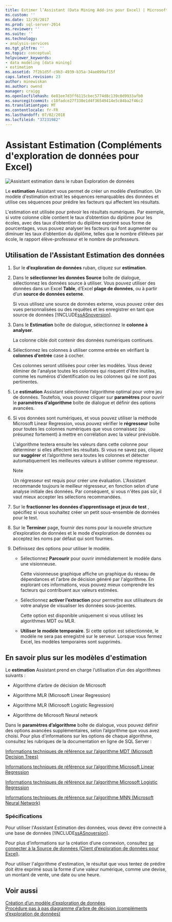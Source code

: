 ```yaml
---
title: Estimer l’Assistant (Data Mining Add-ins pour Excel) | Microsoft Docs
ms.custom: ''
ms.date: 12/29/2017
ms.prod: sql-server-2014
ms.reviewer: ''
ms.suite: ''
ms.technology:
- analysis-services
ms.tgt_pltfrm: ''
ms.topic: conceptual
helpviewer_keywords:
- data modeling [data mining]
- estimation
ms.assetid: 7f2b1d5f-c9b3-4939-b35a-34ae099af15f
caps.latest.revision: 23
author: minewiskan
ms.author: owend
manager: craigg
ms.openlocfilehash: 6e81ee7d3ff6115cbec5774d8c139c0d9933afb0
ms.sourcegitcommit: c18fadce27f330e1d4f36549414e5c84ba2f46c2
ms.translationtype: MT
ms.contentlocale: fr-FR
ms.lasthandoff: 07/02/2018
ms.locfileid: "37231982"
---
```

# <a name="estimate-wizard-data-mining-add-ins-for-excel"></a>Assistant Estimation (Compléments d'exploration de données pour Excel)
  ![Assistant estimation dans le ruban Exploration de données](media/dmc-estimate.gif "Assistant estimation dans le ruban Exploration de données")  
  
 Le **estimation** Assistant vous permet de créer un modèle d’estimation. Un modèle d'estimation extrait les séquences remarquables des données et utilise ces séquences pour prédire les facteurs qui affectent les résultats.  
  
 L'estimation est utilisée pour prévoir les résultats numériques. Par exemple, si votre colonne cible contient le taux d’obtention du diplôme pour les écoles, avec des taux d’obtention du diplôme exprimé sous forme de pourcentages, vous pouvez analyser les facteurs qui font augmenter ou diminuer les taux d’obtention du diplôme, telles que le nombre d’élèves par école, le rapport élève-professeur et le nombre de professeurs.  
  
## <a name="using-the-estimate-data-wizard"></a>Utilisation de l'Assistant Estimation des données  
  
1.  Sur le **d’exploration de données** ruban, cliquez sur **estimation**.  
  
2.  Dans le **sélectionner les données Source** boîte de dialogue, sélectionnez les données source à utiliser. Vous pouvez utiliser des données dans un Excel **Table**, d’Excel **plage de données**, ou à partir d’un **source de données externe**.  
  
     Si vous utilisez une source de données externe, vous pouvez créer des vues personnalisées ou des requêtes et les enregistrer en tant que source de données [!INCLUDE[ssASnoversion](../includes/ssasnoversion-md.md)].  
  
3.  Dans le **Estimation** boîte de dialogue, sélectionnez le **colonne à analyser**.  
  
     La colonne cible doit contenir des données numériques continues.  
  
4.  Sélectionnez les colonnes à utiliser comme entrée en vérifiant la **colonnes d’entrée** case à cocher.  
  
     Ces colonnes seront utilisées pour créer les modèles. Vous devez éliminer de l'analyse toutes les colonnes qui risquent d'être inutiles, comme les numéros d'identification ou les colonnes qui ne sont pas pertinentes.  
  
5.  Le **estimation** Assistant sélectionne l’algorithme optimal pour votre jeu de données. Toutefois, vous pouvez cliquer sur **paramètres** pour ouvrir le **paramètres d’algorithme** boîte de dialogue et définir des options avancées.  
  
6.  Si vos données sont numériques, et vous pouvez utiliser la méthode Microsoft Linear Regression, vous pouvez vérifier le **régresseur** boîte pour toutes les colonnes numériques que vous connaissez (ou présumez fortement) à mettre en corrélation avec la valeur prévisible.  
  
     L'algorithme testera ensuite les valeurs dans cette colonne pour déterminer si elles affectent les résultats. Si vous ne savez pas, cliquez sur **suggérer** et l’algorithme sera toutes les colonnes et détecter automatiquement les meilleures valeurs à utiliser comme régresseur.  
  
    > [!NOTE]  
    >  Un régresseur est requis pour créer une évaluation. L'Assistant recommande toujours le meilleur régresseur, en fonction selon d'une analyse initiale des données. Par conséquent, si vous n'êtes pas sûr, il vaut mieux accepter les sélections recommandées.  
  
7.  Sur le **fractionner les données d’apprentissage et jeux de test** , spécifiez si vous souhaitez créer un petit sous-ensemble de données pour le test.  
  
8.  Sur le **Terminer** page, fournir des noms pour la nouvelle structure d’exploration de données et le mode d’exploration de données ou acceptez les noms par défaut qui sont fournies.  
  
9. Définissez des options pour utiliser le modèle.  
  
    -   Sélectionnez **Parcourir** pour ouvrir immédiatement le modèle dans une visionneuse.  
  
         Cette visionneuse graphique affiche un graphique du réseau de dépendances et l'arbre de décision généré par l'algorithme. En explorant ces informations, vous pouvez mieux comprendre les facteurs qui contribuent aux valeurs estimées.  
  
    -   Sélectionnez **activer l’extraction** pour permettre aux utilisateurs de votre analyse de visualiser les données sous-jacentes.  
  
         Cette option est disponible uniquement si vous utilisez les algorithmes MDT ou MLR.  
  
    -   **Utiliser le modèle temporaire**. Si cette option est sélectionnée, le modèle ne sera pas enregistré sur le serveur. Lorsque vous fermez Excel, les modèles temporaires sont supprimés.  
  
## <a name="more-about-estimation-models"></a>En savoir plus sur les modèles d'estimation  
 Le **estimation** Assistant prend en charge l’utilisation d’un des algorithmes suivants :  
  
-   Algorithme d’arbre de décision de Microsoft  
  
-   Algorithme MLR (Microsoft Linear Regression)  
  
-   Algorithme MLR (Microsoft Logistic Regression)  
  
-   Algorithme de Microsoft Neural network  
  
 Dans le **paramètres d’algorithme** boîte de dialogue, vous pouvez définir des options avancées supplémentaires, selon l’algorithme que vous avez choisi. Pour plus d'informations sur les options de chaque algorithme, consultez les rubriques de la documentation en ligne de SQL Server :  
  
 [Informations techniques de référence sur l’algorithme MDT (Microsoft Decision Trees)](data-mining/microsoft-decision-trees-algorithm-technical-reference.md)  
  
 [Informations techniques de référence sur l’algorithme Microsoft Linear Regression](data-mining/microsoft-linear-regression-algorithm-technical-reference.md)  
  
 [Informations techniques de référence sur l’algorithme Microsoft Logistic Regression](data-mining/microsoft-logistic-regression-algorithm-technical-reference.md)  
  
 [Informations techniques de référence sur l’algorithme MNN (Microsoft Neural Network)](data-mining/microsoft-neural-network-algorithm-technical-reference.md)  
  
### <a name="requirements"></a>Spécifications  
 Pour utiliser l'Assistant Estimation des données, vous devez être connecté à une base de données [!INCLUDE[ssASnoversion](../includes/ssasnoversion-md.md)].  
  
 Pour plus d’informations sur la création d’une connexion, consultez [se connecter à la Source de données &#40;Client d’exploration de données pour Excel&#41;](connect-to-source-data-data-mining-client-for-excel.md).  
  
 Pour utiliser l'algorithme d'estimation, le résultat que vous tentez de prédire doit être exprimé sous la forme d'une valeur numérique, comme une devise, un montant de vente, une date ou une heure.  
  
## <a name="see-also"></a>Voir aussi  
 [Création d’un modèle d’exploration de données](creating-a-data-mining-model.md)   
 [Procédure pas à pas diagramme d’arbre de décision &#40;compléments d’exploration de données&#41;](decision-tree-diagram-walkthrough-data-mining-add-ins.md)  
  
  
